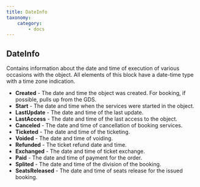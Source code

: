 ```yaml
---
title: DateInfo
taxonomy:
    category:
        - docs
---
```


DateInfo
--------

Contains information about the date and time of execution of various occasions with the object. All elements of this block have a date-time type with a time zone indication.

-   **Created** - The date and time the object was created. For booking, if possible, pulls up from the GDS.
-   **Start** - The date and time when the services were started in the object.
-   **LastUpdate** - The date  and time of the last update.
-   **LastAccess** - The date and time of the last access to the object.
-   **Canceled** - The date and time of cancellation of booking services.
-   **Ticketed** - The date  and time of the ticketing.
-   **Voided** - The date  and time of voiding.
-   **Refunded** - The ticket refund date and time.
-   **Exchanged** - The date  and time of ticket exchange.
-   **Paid** - The date and time of payment for the order.
-   **Splited** - The date and time of the division of the booking.
-   **SeatsReleased** - The date and time of  seats release for the issued booking.